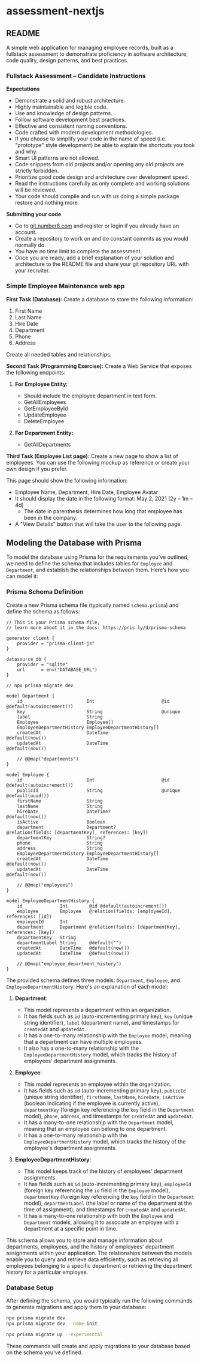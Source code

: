 # assessment-nextjs

## README

A simple web application for managing employee records, built as a fullstack assessment to demonstrate proficiency in software architecture, code quality, design patterns, and best practices.

### Fullstack Assessment – Candidate Instructions

**Expectations**
- Demonstrate a solid and robust architecture.
- Highly maintainable and legible code.
- Use and knowledge of design patterns.
- Follow software development best practices.
- Effective and consistent naming conventions.
- Code crafted with modern development methodologies.
- If you choose to simplify your code in the name of speed (i.e. "prototype" style development) be able to explain the shortcuts you took and why.
- Smart UI patterns are not allowed.
- Code snippets from old projects and/or opening any old projects are strictly forbidden.
- Prioritize good code design and architecture over development speed.
- Read the instructions carefully as only complete and working solutions will be reviewed.
- Your code should compile and run with us doing a simple package restore and nothing more.

**Submitting your code**
- Go to [git.number8.com](https://git.number8.com) and register or login if you already have an account.
- Create a repository to work on and do constant commits as you would normally do.
- You have no time limit to complete the assessment.
- Once you are ready, add a brief explanation of your solution and architecture to the README file and share your git repository URL with your recruiter.

### Simple Employee Maintenance web app

**First Task (Database):**
Create a database to store the following information:
1. First Name
2. Last Name
3. Hire Date
4. Department
5. Phone
6. Address

Create all needed tables and relationships.

**Second Task (Programming Exercise):**
Create a Web Service that exposes the following endpoints:
1. **For Employee Entity:**
   - Should include the employee department in text form.
   - GetAllEmployees
   - GetEmployeeById
   - UpdateEmployee
   - DeleteEmployee
   
2. **For Department Entity:**
   - GetAllDepartments

**Third Task (Employee List page):**
Create a new page to show a list of employees. You can use the following mockup as reference or create your own design if you prefer.

This page should show the following information:
- Employee Name, Department, Hire Date, Employee Avatar
- It should display the date in the following format: May 2, 2021 (2y – 1m – 4d)
  - The date in parenthesis determines how long that employee has been in the company.
- A "View Details" button that will take the user to the following page.


## Modeling the Database with Prisma

To model the database using Prisma for the requirements you've outlined, we need to define the schema that includes tables for `Employee` and `Department`, and establish the relationships between them. Here’s how you can model it:

### Prisma Schema Definition

Create a new Prisma schema file (typically named `schema.prisma`) and define the schema as follows:

```prisma
// This is your Prisma schema file,
// learn more about it in the docs: https://pris.ly/d/prisma-schema

generator client {
    provider = "prisma-client-js"
}

datasource db {
    provider = "sqlite"
    url      = env("DATABASE_URL")
}

// npx prisma migrate dev

model Department {
    id                        Int                         @id @default(autoincrement())
    key                       String                      @unique
    label                     String
    Employee                  Employee[]
    EmployeeDepartmentHistory EmployeeDepartmentHistory[]
    createdAt                 DateTime                    @default(now())
    updatedAt                 DateTime                    @default(now())

    // @@map("departments")
}

model Employee {
    id                        Int                         @id @default(autoincrement())
    publicId                  String                      @unique @default(uuid())
    firstName                 String
    lastName                  String
    hireDate                  DateTime?                   @default(now())
    isActive                  Boolean
    department                Department?                 @relation(fields: [departmentKey], references: [key])
    departmentKey             String?
    phone                     String
    address                   String
    EmployeeDepartmentHistory EmployeeDepartmentHistory[]
    createdAt                 DateTime                    @default(now())
    updatedAt                 DateTime                    @default(now())

    // @@map("employees")
}

model EmployeeDepartmentHistory {
    id              Int        @id @default(autoincrement())
    employee        Employee   @relation(fields: [employeeId], references: [id])
    employeeId      Int
    department      Department @relation(fields: [departmentKey], references: [key])
    departmentKey   String
    departmentLabel String     @default("")
    createdAt       DateTime   @default(now())
    updatedAt       DateTime   @default(now())

    // @@map("employee_department_history")
}

```
The provided schema defines three models: `Department`, `Employee`, and `EmployeeDepartmentHistory`. Here's an explanation of each model:

1. **Department**:
   - This model represents a department within an organization.
   - It has fields such as `id` (auto-incrementing primary key), `key` (unique string identifier), `label` (department name), and timestamps for `createdAt` and `updatedAt`.
   - It has a one-to-many relationship with the `Employee` model, meaning that a department can have multiple employees.
   - It also has a one-to-many relationship with the `EmployeeDepartmentHistory` model, which tracks the history of employees' department assignments.

2. **Employee**:
   - This model represents an employee within the organization.
   - It has fields such as `id` (auto-incrementing primary key), `publicId` (unique string identifier), `firstName`, `lastName`, `hireDate`, `isActive` (boolean indicating if the employee is currently active), `departmentKey` (foreign key referencing the `key` field in the `Department` model), `phone`, `address`, and timestamps for `createdAt` and `updatedAt`.
   - It has a many-to-one relationship with the `Department` model, meaning that an employee can belong to one department.
   - It has a one-to-many relationship with the `EmployeeDepartmentHistory` model, which tracks the history of the employee's department assignments.

3. **EmployeeDepartmentHistory**:
   - This model keeps track of the history of employees' department assignments.
   - It has fields such as `id` (auto-incrementing primary key), `employeeId` (foreign key referencing the `id` field in the `Employee` model), `departmentKey` (foreign key referencing the `key` field in the `Department` model), `departmentLabel` (the label or name of the department at the time of assignment), and timestamps for `createdAt` and `updatedAt`.
   - It has a many-to-one relationship with both the `Employee` and `Department` models, allowing it to associate an employee with a department at a specific point in time.

This schema allows you to store and manage information about departments, employees, and the history of employees' department assignments within your application. The relationships between the models enable you to query and retrieve data efficiently, such as retrieving all employees belonging to a specific department or retrieving the department history for a particular employee.


### Database Setup

After defining the schema, you would typically run the following commands to generate migrations and apply them to your database:

```bash
npx prisma migrate dev
npx prisma migrate dev --name init

npx prisma migrate up --experimental
```

These commands will create and apply migrations to your database based on the schema you've defined.

